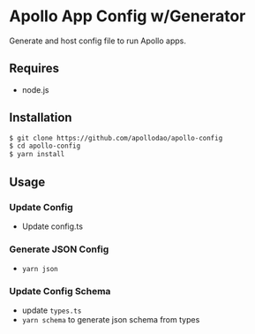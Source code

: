 # Apollo App Config w/Generator
Generate and host config file to run Apollo apps.

## Requires
- node.js

## Installation
```bash
$ git clone https://github.com/apollodao/apollo-config
$ cd apollo-config
$ yarn install
```

## Usage

### Update Config
- Update config.ts

### Generate JSON Config
- `yarn json`

### Update Config Schema
- update `types.ts`
- `yarn schema` to generate json schema from types
